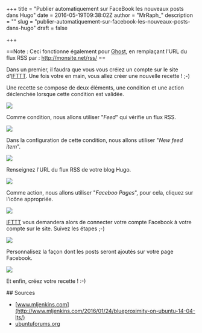 +++
title = "Publier automatiquement sur FaceBook les nouveaux posts dans Hugo"
date = 2016-05-19T09:38:02Z
author = "MrRaph_"
description = ""
slug = "publier-automatiquement-sur-facebook-les-nouveaux-posts-dans-hugo"
draft = false

+++

==Note : Ceci fonctionne également pour [Ghost](https://ghost.org/fr/), en remplaçant l'URL du flux RSS par : http://monsite.net/rss/ ==

Dans un premier, il faudra que vous vous créiez un compte sur le site d'[IFTTT](https://ifttt.com).
Une fois votre en main, vous allez créer une nouvelle recette ! ;-)

Une recette se compose de deux éléments, une condition et une action déclenchée lorsque cette condition est validée.


![](https://techan.fr/images/2016/04/Sélection_010.png)


Comme condition, nous allons utiliser "_Feed_" qui vérifie un flux RSS.

![](https://techan.fr/images/2016/04/Sélection_011.png)

Dans la configuration de cette condition, nous allons utiliser "_New feed item_".

![](https://techan.fr/images/2016/04/Sélection_012.png)

Renseignez l'URL du flux RSS de votre blog Hugo.

![](https://techan.fr/images/2016/04/Sélection_013.png)

Comme action, nous allons utiliser "_Faceboo Pages_", pour cela, cliquez sur l'icône appropriée.

![](https://techan.fr/images/2016/04/Sélection_014.png)

[IFTTT](https://ifttt.com) vous demandera alors de connecter votre compte Facebook à votre compte sur le site. Suivez les étapes ;-)

![](https://techan.fr/images/2016/04/Sélection_015.png)

Personnalisez la façon dont les posts seront ajoutés sur votre page Facebook.

![](https://techan.fr/images/2016/04/Sélection_016.png)

Et enfin, créez votre recette ! :-)

## Sources

* [www.mljenkins.com](http://www.mljenkins.com/2016/01/24/blueproximity-on-ubuntu-14-04-lts/)
* [ubuntuforums.org](http://ubuntuforums.org/showthread.php?t=702372)
